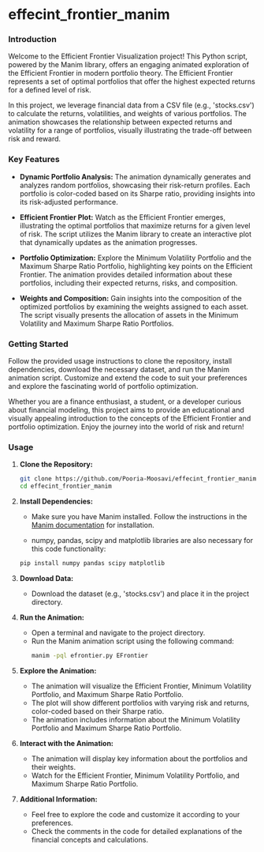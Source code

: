 # effecint_frontier_manim

### Introduction

Welcome to the Efficient Frontier Visualization project! This Python script, powered by the Manim library, offers an engaging animated exploration of the Efficient Frontier in modern portfolio theory. The Efficient Frontier represents a set of optimal portfolios that offer the highest expected returns for a defined level of risk.

In this project, we leverage financial data from a CSV file (e.g., 'stocks.csv') to calculate the returns, volatilities, and weights of various portfolios. The animation showcases the relationship between expected returns and volatility for a range of portfolios, visually illustrating the trade-off between risk and reward.

### Key Features

- **Dynamic Portfolio Analysis:** The animation dynamically generates and analyzes random portfolios, showcasing their risk-return profiles. Each portfolio is color-coded based on its Sharpe ratio, providing insights into its risk-adjusted performance.

- **Efficient Frontier Plot:** Watch as the Efficient Frontier emerges, illustrating the optimal portfolios that maximize returns for a given level of risk. The script utilizes the Manim library to create an interactive plot that dynamically updates as the animation progresses.

- **Portfolio Optimization:** Explore the Minimum Volatility Portfolio and the Maximum Sharpe Ratio Portfolio, highlighting key points on the Efficient Frontier. The animation provides detailed information about these portfolios, including their expected returns, risks, and composition.

- **Weights and Composition:** Gain insights into the composition of the optimized portfolios by examining the weights assigned to each asset. The script visually presents the allocation of assets in the Minimum Volatility and Maximum Sharpe Ratio Portfolios.

### Getting Started

Follow the provided usage instructions to clone the repository, install dependencies, download the necessary dataset, and run the Manim animation script. Customize and extend the code to suit your preferences and explore the fascinating world of portfolio optimization.

Whether you are a finance enthusiast, a student, or a developer curious about financial modeling, this project aims to provide an educational and visually appealing introduction to the concepts of the Efficient Frontier and portfolio optimization. Enjoy the journey into the world of risk and return!

### Usage

1. **Clone the Repository:**
   ```bash
   git clone https://github.com/Pooria-Moosavi/effecint_frontier_manim.git
   cd effecint_frontier_manim
   ```

2. **Install Dependencies:**
   - Make sure you have Manim installed. Follow the instructions in the [Manim documentation](https://docs.manim.community/en/stable/installation.html) for installation.
     
   - numpy, pandas, scipy and matplotlib libraries are also necessary for this code functionality:
   ```bash
   pip install numpy pandas scipy matplotlib
   ```

3. **Download Data:**
   - Download the dataset (e.g., 'stocks.csv') and place it in the project directory.

4. **Run the Animation:**
   - Open a terminal and navigate to the project directory.
   - Run the Manim animation script using the following command:
     ```bash
     manim -pql efrontier.py EFrontier
     ```

5. **Explore the Animation:**
   - The animation will visualize the Efficient Frontier, Minimum Volatility Portfolio, and Maximum Sharpe Ratio Portfolio.
   - The plot will show different portfolios with varying risk and returns, color-coded based on their Sharpe ratio.
   - The animation includes information about the Minimum Volatility Portfolio and Maximum Sharpe Ratio Portfolio.

6. **Interact with the Animation:**
   - The animation will display key information about the portfolios and their weights.
   - Watch for the Efficient Frontier, Minimum Volatility Portfolio, and Maximum Sharpe Ratio Portfolio.

7. **Additional Information:**
   - Feel free to explore the code and customize it according to your preferences.
   - Check the comments in the code for detailed explanations of the financial concepts and calculations.
